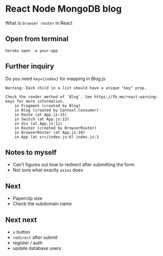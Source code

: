 # React Node MongoDB blog

What is `browser router` in React

## Open from terminal

```heroku open -a your-app```

## Further inquiry

Do you need `key={index}` for mapping in Blog.js

```
Warning: Each child in a list should have a unique "key" prop.

Check the render method of `Blog`. See https://fb.me/react-warning-keys for more information.
    in Fragment (created by Blog)
    in Blog (created by Context.Consumer)
    in Route (at App.js:15)
    in Switch (at App.js:13)
    in div (at App.js:11)
    in Router (created by BrowserRouter)
    in BrowserRouter (at App.js:10)
    in App (at src/index.js:6) index.js:1

```

## Notes to myself

- Can't figures out how to redirect after submitting the form
- Not sure what exactly `axios` does

## Next

- Paperclip size
- Check the subdomain name

## Next next

- `x` button
- `redirect` after submit
- register / auth
- update database users